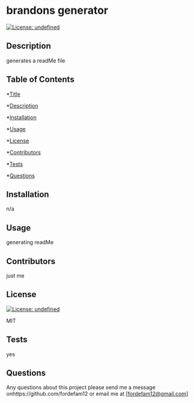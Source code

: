 
# brandons generator
[![License: undefined](https://img.shields.io/badge/License-MIT-brightgreen.svg)](https://opensource.org/licenses/MIT)


## Description

 generates a readMe file

## Table of Contents
*[Title](#title)

*[Description](#description)
    
*[Installation](#installation)
    
*[Usage](#usage)
    
*[License](#license)
    
*[Contributors](#contributor)
    
*[Tests](#test)
    
*[Questions](#questions)
    

## Installation

n/a

## Usage

generating readMe

## Contributors
just me

## License
[![License: undefined](https://img.shields.io/badge/License-MIT-brightgreen.svg)](https://opensource.org/licenses/MIT)


MIT

## Tests
yes

## Questions
Any questions about this project please send me a message onhttps://github.com/fordefam12 or email me at [fordefam12@gmail.com]
  
